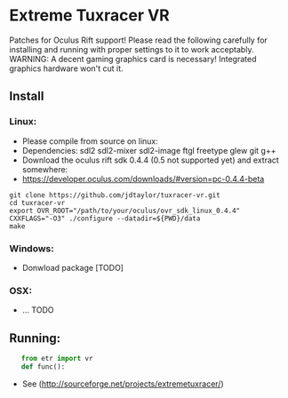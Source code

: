 # Extreme Tuxracer VR

Patches for Oculus Rift support!  Please read the following carefully for installing and running with proper settings to it to work acceptably.  WARNING: A decent gaming graphics card is necessary!  Integrated graphics hardware won't cut it.

## Install

### Linux:
* Please compile from source on linux:
* Dependencies: sdl2 sdl2-mixer sdl2-image ftgl freetype glew git g++
* Download the oculus rift sdk 0.4.4 (0.5 not supported yet) and extract somewhere:
* https://developer.oculus.com/downloads/#version=pc-0.4.4-beta
```
git clone https://github.com/jdtaylor/tuxracer-vr.git
cd tuxracer-vr
export OVR_ROOT="/path/to/your/oculus/ovr_sdk_linux_0.4.4"
CXXFLAGS="-O3" ./configure --datadir=${PWD}/data
make
```

### Windows:
* Donwload package [TODO]

### OSX:
* ... TODO

## Running:

```python
   from etr import vr
   def func():
```

* See (http://sourceforge.net/projects/extremetuxracer/)


